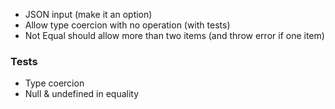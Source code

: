 - JSON input (make it an option)
- Allow type coercion with no operation (with tests)
- Not Equal should allow more than two items (and throw error if one item)

### Tests

- Type coercion
- Null & undefined in equality
